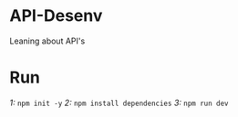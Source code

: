 # API-Desenv
Leaning about API's

# Run
*1:* `npm init -y`
*2:* `npm install dependencies`
*3:* `npm run dev`
